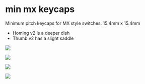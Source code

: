 # min mx keycaps
 Minimum pitch keycaps for MX style switches. 15.4mm x 15.4mm
 
 * Homing v2 is a deeper dish
 * Thumb v2 has a slight saddle
 
![](https://raw.githubusercontent.com/madebyperce/min-mx-keycaps/main/photos/IMG_8412.jpg)

![](https://raw.githubusercontent.com/madebyperce/min-mx-keycaps/main/photos/diagram1.jpg)

![](https://raw.githubusercontent.com/madebyperce/min-mx-keycaps/main/photos/diagram2.jpg)

![](https://raw.githubusercontent.com/madebyperce/min-mx-keycaps/main/photos/diagram3.jpg)
